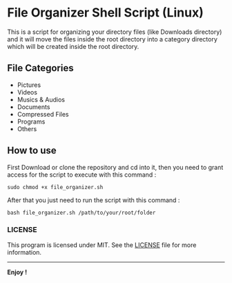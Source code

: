 # File Organizer Shell Script (Linux)

This is a script for organizing your directory files (like Downloads directory) and it will move the files inside the root directory into a category directory which will be created inside the root directory.

## File Categories

- Pictures
- Videos
- Musics & Audios
- Documents
- Compressed Files
- Programs
- Others

## How to use

First Download or clone the repository and cd into it, then you need to grant access for the script to execute with this command :

`sudo chmod +x file_organizer.sh`

After that you just need to run the script with this command :

`bash file_organizer.sh /path/to/your/root/folder`

### LICENSE

This program is licensed under MIT. See the [LICENSE](LICENSE) file for more information.

---

<b>Enjoy !</b>
